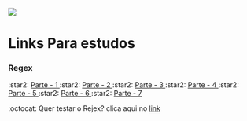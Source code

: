 ![](https://media.giphy.com/media/lMsT2f47tDxFMYdJMC/giphy-downsized.gif)

# Links Para estudos
<h3>Regex</h3>
:star2: <a href="https://medium.com/trainingcenter/entendendo-de-uma-vez-por-todas-express%C3%B5es-regulares-parte-1-introdu%C3%A7%C3%A3o-dfe63e289dc3" target="_blank">Parte - 1 </a>
:star2: <a href="https://medium.com/trainingcenter/entendendo-de-uma-vez-por-todas-express%C3%B5es-regulares-3538d42870f3" target="_blank">Parte - 2 </a>
:star2: <a href="https://medium.com/trainingcenter/expressoes-regulares-parte-3-8fbd6b20a5f6" target="_blank">Parte - 3 </a>
:star2: <a href="https://medium.com/trainingcenter/expressoes-regulares-parte-4-92c41516e80c" target="_blank">Parte - 4 </a>
:star2: <a href="https://medium.com/trainingcenter/entendendo-de-uma-vez-por-todas-express%C3%B5es-regulares-parte-5-5ffd39138f2" target="_blank">Parte - 5 </a>
:star2: <a href="https://medium.com/trainingcenter/expressoes-regulares-parte-6-85804a357767" target="_blank">Parte - 6 </a>
:star2: <a href="https://medium.com/trainingcenter/entendendo-de-uma-vez-por-todas-express%C3%B5es-regulares-parte-7-66be1ac1f72d" target="_blank">Parte - 7 </a>
<br>
<p> :octocat: Quer testar o Rejex?  clica aqui no <a href="https://regex101.com/" target="_blank">link </a><p>

